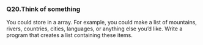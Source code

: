 <p><h3><strong>Q20.Think of something</strong></h3> You could store in a array. For example, you could make a list of mountains, rivers, countries, cities, languages, or anything else you’d like. Write a program that creates a list containing these items.</p>
